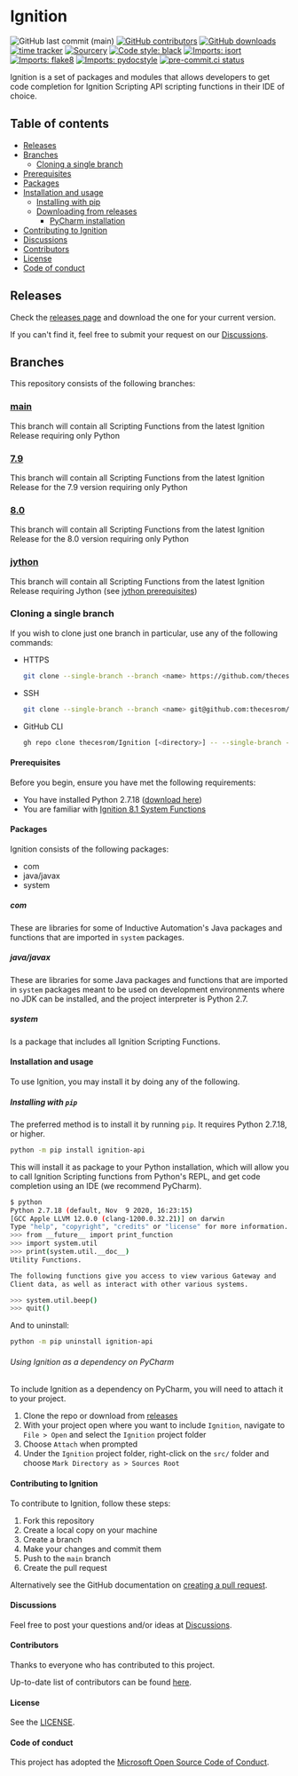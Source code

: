 # Ignition

<!--- Badges --->
![GitHub last commit (main)](https://img.shields.io/github/last-commit/thecesrom/Ignition/main)
[![GitHub contributors](https://img.shields.io/github/contributors/thecesrom/Ignition)](https://github.com/thecesrom/Ignition/graphs/contributors)
[![GitHub downloads](https://img.shields.io/github/downloads/thecesrom/Ignition/total)](https://github.com/thecesrom/Ignition/releases)
[![time tracker](https://wakatime.com/badge/github/thecesrom/Ignition.svg)](https://wakatime.com/badge/github/thecesrom/Ignition)
[![Sourcery](https://img.shields.io/badge/Sourcery-enabled-brightgreen)](https://sourcery.ai)
[![Code style: black](https://img.shields.io/badge/code%20style-black-000000.svg)](https://github.com/psf/black)
[![Imports: isort](https://img.shields.io/badge/%20imports-isort-%231674b1?style=flat&labelColor=ef8336)](https://pycqa.github.io/isort/)
[![Imports: flake8](https://img.shields.io/badge/%20imports-flake8-%231674b1?style=flat&labelColor=ef8336)](https://flake8.pycqa.org/en/latest/)
[![Imports: pydocstyle](https://img.shields.io/badge/%20imports-pydocstyle-%231674b1?style=flat&labelColor=ef8336)](https://www.pydocstyle.org/en/stable/)
[![pre-commit.ci status](https://results.pre-commit.ci/badge/github/thecesrom/Ignition/main.svg)](https://results.pre-commit.ci/latest/github/thecesrom/Ignition/main)

Ignition is a set of packages and modules that allows developers to get code completion for Ignition Scripting API scripting functions in their IDE of choice.

## Table of contents

- [Releases](#releases)
- [Branches](#branches)
  - [Cloning a single branch](#cloning-a-single-branch)
- [Prerequisites](#prerequisites)
- [Packages](#packages)
- [Installation and usage](#installation-and-usage)
  - [Installing with pip](#installing-with-pip)
  - [Downloading from releases](#downloading-from-releases)
    - [PyCharm installation](#pycharm-installation)
- [Contributing to Ignition](#contributing-to-ignition)
- [Discussions](#discussions)
- [Contributors](#contributors)
- [License](#license)
- [Code of conduct](#code-of-conduct)

## Releases

Check the [releases page](https://github.com/thecesrom/Ignition/releases) and download the one for your current version.

If you can't find it, feel free to submit your request on our [Discussions](https://github.com/thecesrom/Ignition/discussions).

## Branches

This repository consists of the following branches:

### [main](https://github.com/thecesrom/Ignition/tree/main)

This branch will contain all Scripting Functions from the latest Ignition Release requiring only Python

### [7.9](https://github.com/thecesrom/Ignition/tree/7.9)

This branch will contain all Scripting Functions from the latest Ignition Release for the 7.9 version requiring only Python

### [8.0](https://github.com/thecesrom/Ignition/tree/8.0)

This branch will contain all Scripting Functions from the latest Ignition Release for the 8.0 version requiring only Python

### [jython](https://github.com/thecesrom/Ignition/tree/jython)

This branch will contain all Scripting Functions from the latest Ignition Release requiring Jython (see [jython prerequisites](https://github.com/thecesrom/Ignition/tree/jython#prerequisites))

### Cloning a single branch

If you wish to clone just one branch in particular, use any of the following commands:

- HTTPS

    ```bash
    git clone --single-branch --branch <name> https://github.com/thecesrom/Ignition.git [<directory>]
    ```

- SSH

    ```bash
    git clone --single-branch --branch <name> git@github.com:thecesrom/Ignition.git [<directory>]
    ```

- GitHub CLI

    ```bash
    gh repo clone thecesrom/Ignition [<directory>] -- --single-branch --branch <name>
    ```

#### Prerequisites

Before you begin, ensure you have met the following requirements:

- You have installed Python 2.7.18 ([download here](https://www.python.org/downloads/release/python-2718/))
- You are familiar with [Ignition 8.1 System Functions](https://docs.inductiveautomation.com/display/DOC81/System+Functions)

#### Packages

Ignition consists of the following packages:

- com
- java/javax
- system

##### com

These are libraries for some of Inductive Automation's Java packages and functions that are imported in `system` packages.

##### java/javax

These are libraries for some Java packages and functions that are imported in `system` packages meant to be used on development environments where no JDK can be installed, and the project interpreter is Python 2.7.

##### system

Is a package that includes all Ignition Scripting Functions.

#### Installation and usage

To use Ignition, you may install it by doing any of the following.

##### Installing with `pip`

The preferred method is to install it by running `pip`. It requires Python 2.7.18, or higher.

```bash
python -m pip install ignition-api
```

This will install it as package to your Python installation, which will allow you to call Ignition Scripting functions from Python's REPL, and get code completion using an IDE (we recommend PyCharm).

```bash
$ python
Python 2.7.18 (default, Nov  9 2020, 16:23:15) 
[GCC Apple LLVM 12.0.0 (clang-1200.0.32.21)] on darwin
Type "help", "copyright", "credits" or "license" for more information.
>>> from __future__ import print_function
>>> import system.util
>>> print(system.util.__doc__)
Utility Functions.

The following functions give you access to view various Gateway and
Client data, as well as interact with other various systems.

>>> system.util.beep()
>>> quit()
```

And to uninstall:

```bash
python -m pip uninstall ignition-api
```

###### Using Ignition as a dependency on PyCharm

To include Ignition as a dependency on PyCharm, you will need to attach it to your project.

1. Clone the repo or download from [releases](https://github.com/thecesrom/Ignition/releases)
2. With your project open where you want to include `Ignition`, navigate to `File > Open` and select the `Ignition` project folder
3. Choose `Attach` when prompted
4. Under the `Ignition` project folder, right-click on the `src/` folder and choose `Mark Directory as > Sources Root`

#### Contributing to Ignition

To contribute to Ignition, follow these steps:

1. Fork this repository
2. Create a local copy on your machine
3. Create a branch
4. Make your changes and commit them
5. Push to the `main` branch
6. Create the pull request

Alternatively see the GitHub documentation on [creating a pull request](https://help.github.com/en/github/collaborating-with-issues-and-pull-requests/creating-a-pull-request).

#### Discussions

Feel free to post your questions and/or ideas at [Discussions](https://github.com/thecesrom/incendium/discussions).

#### Contributors

Thanks to everyone who has contributed to this project.

Up-to-date list of contributors can be found [here](https://github.com/thecesrom/Ignition/graphs/contributors).

#### License

See the [LICENSE](https://github.com/thecesrom/Ignition/blob/HEAD/LICENSE).

#### Code of conduct

This project has adopted the [Microsoft Open Source Code of Conduct](https://opensource.microsoft.com/codeofconduct/).
